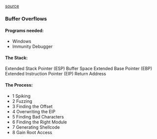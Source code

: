 [source](https://hackerifg.com/buffer-overflows/)

### Buffer Overflows

#### Programs needed:
- Windows
- Immunity Debugger

#### The Stack:
Extended Stack Pointer (ESP)
Buffer Space
Extended Base Pointer (EBP)
Extended Instruction Pointer (EIP)
Return Address

#### The Process:
- 1 Spiking
- 2 Fuzzing
- 3 Finding the Offset
- 4 Overwriting the EIP
- 5 Finding Bad Characters
- 6 Finding the Right Module
- 7 Generating Shellcode
- 8 Gain Root Access

